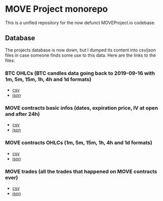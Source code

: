 # MOVE Project monorepo
This is a unified repository for the now defunct MOVEProject.io codebase.

## Database

The projects database is now down, but I dumped its content into csv/json files in case someone finds some use to this data. Here are the links to the files:

### BTC OHLCs (BTC candles data going back to 2019-09-16 with 1m, 5m, 15m, 1h, 4h and 1d formats)
- [csv](https://moveproject-dump.s3.amazonaws.com/csv/btcohlcs.csv)
- [json](https://moveproject-dump.s3.amazonaws.com/json/btcohlcs.json)

### MOVE contracts basic infos (dates, expiration price, IV at open and after 24h)
- [csv](https://moveproject-dump.s3.amazonaws.com/csv/moves.csv)
- [json](https://moveproject-dump.s3.amazonaws.com/json/moves.json)

### MOVE contracts OHLCs (1m, 5m, 15m, 1h, 4h and 1d formats)
- [csv](https://moveproject-dump.s3.amazonaws.com/csv/ohlcs.csv)
- [json](https://moveproject-dump.s3.amazonaws.com/json/ohlcs.json)

### MOVE trades (all the trades that happened on MOVE contracts ever)
- [csv](https://moveproject-dump.s3.amazonaws.com/csv/trades.csv)
- [json](https://moveproject-dump.s3.amazonaws.com/json/trades.json)

